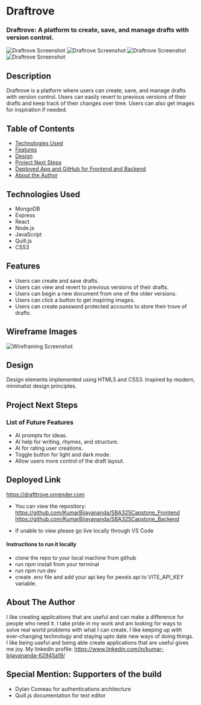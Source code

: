 # Draftrove

### Draftrove: A platform to create, save, and manage drafts with version control.
<img src="Frontend\src\assets\Screenshot 2025-02-26 225431.png" alt="Draftrove Screenshot"/> 
<img src="Frontend\src\assets\Screenshot 2025-02-26 225242.png" alt="Draftrove Screenshot"/> 
<img src="Frontend\src\assets\Screenshot 2025-02-26 225407.png" alt="Draftrove Screenshot"/> 
<img src="Frontend\src\assets\Screenshot 2025-02-26 225454.png" alt="Draftrove Screenshot"/> 

## Description
Draftrove is a platform where users can create, save, and manage drafts with version control. Users can easily revert to previous versions of their drafts and keep track of their changes over time. Users can also get images for inspiration if needed.

## Table of Contents
* [Technologies Used](#technologiesused)
* [Features](#features)
* [Design](#design)
* [Project Next Steps](#nextsteps)
* [Deployed App and GitHub for Frontend and Backend](#deployment)
* [About the Author](#author)


## <a name="technologiesused"></a>Technologies Used
* MongoDB
* Express
* React
* Node.js
* JavaScript
* Quill.js
* CSS3

## Features
* Users can create and save drafts.
* Users can view and revert to previous versions of their drafts.
* Users can begin a new document from one of the older versions.
* Users can click a button to get inspiring images.
* Users can create password protected accounts to store their trove of drafts.

## Wireframe Images
<img src="Frontend\src\assets\Capstone_Wireframe.png" alt="Wireframing Screenshot"/>

## <a name="design"></a>Design
Design elements implemented using HTML5 and CSS3. Inspired by modern, minimalist design principles.


## <a name="nextsteps"></a>Project Next Steps
### List of Future Features
* AI prompts for ideas.
* AI help for writing, rhymes, and structure.
* AI for rating user creations.
* Toggle button for light and dark mode.
* Allow users more control of the draft layout.

## <a name="deployment"></a>Deployed Link
https://drafttrove.onrender.com

* You can view the repository:
https://github.com/KumarBijayananda/SBA325Capstone_Frontend
https://github.com/KumarBijayananda/SBA325Capstone_Backend

* If unable to view please go live locally through VS Code
#### Instructions to run it locally
* clone the repo to your local machine from github
* run npm install from your terminal
* run npm run dev
* create .env file and add your api key for pexels api to VITE_API_KEY variable.

## <a name="author"></a>About The Author
I like creating applications that are useful and can make a difference for people who need it. I take pride in my work and am looking for ways to solve real world problems with what I can create. I like keeping up with ever-changing technology and staying upto date new ways of doing things. I like being useful and being able create applications that are useful gives me joy. My linkedIn profile: https://www.linkedin.com/in/kumar-bijayananda-62945a19/

## Special Mention: Supporters of the build
* Dylan Comeau for authentications architecture
* Quill.js documentation for text editor